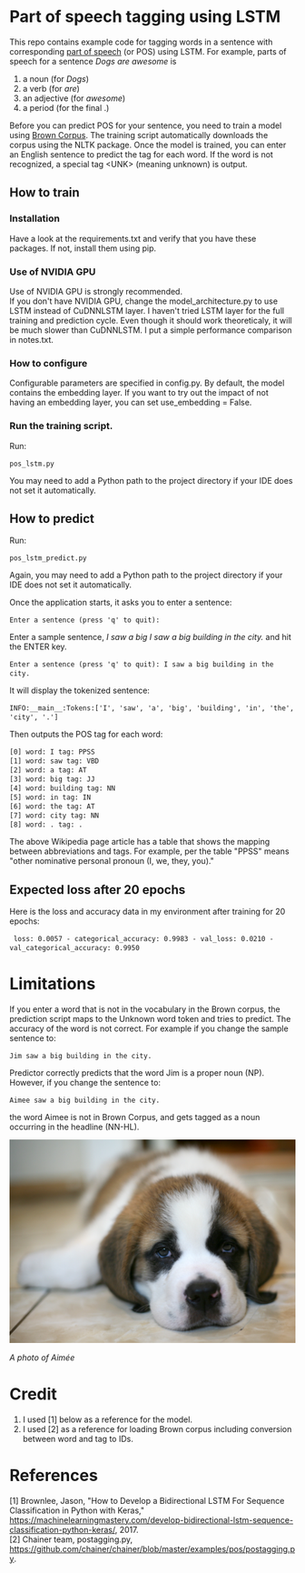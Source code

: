 # Part of speech tagging using LSTM

This repo contains example code for tagging words in a sentence with corresponding [part of speech](https://en.wikipedia.org/wiki/Part_of_speech) (or POS) using LSTM.  For example, parts of speech for a sentence *Dogs are awesome* is 
1. a noun (for *Dogs*)
1. a verb (for *are*) 
1. an adjective (for *awesome*)
1. a period (for the final .)

Before you can predict POS for your sentence, you need to train a model using [Brown Corpus](https://en.wikipedia.org/wiki/Brown_Corpus).  The training script automatically downloads the corpus using the NLTK package.
Once the model is trained, you can enter an English sentence to predict the tag for each word.
If the word is not recognized, a special tag \<UNK\> (meaning unknown) is output.

## How to train
### Installation
Have a look at the requirements.txt and verify that you have these packages.  If not, install them using pip.

### Use of NVIDIA GPU
Use of NVIDIA GPU is strongly recommended.  
If you don't have NVIDIA GPU, change the model_architecture.py to use LSTM instead of CuDNNLSTM layer. 
I haven't tried LSTM layer for the full training and prediction cycle. Even though it should work theoreticaly, it will be much slower than CuDNNLSTM.
I put a simple performance comparison in notes.txt.

### How to configure
Configurable parameters are specified in config.py.
By default, the model contains the embedding layer.  If you want to try out the impact of not having an embedding layer, you can set use_embedding = False.

### Run the training script.
Run:
```console
pos_lstm.py
```

You may need to add a Python path to the project directory if your IDE does not set it automatically.

## How to predict
Run:
```console
pos_lstm_predict.py
```

Again, you may need to add a Python path to the project directory if your IDE does not set it automatically.

Once the application starts, it asks you to enter a sentence:

```console
Enter a sentence (press 'q' to quit):
```

Enter a sample sentence, *I saw a big I saw a big building in the city.* and hit the ENTER key.

```console
Enter a sentence (press 'q' to quit): I saw a big building in the city.
```

It will display the tokenized sentence:
```console
INFO:__main__:Tokens:['I', 'saw', 'a', 'big', 'building', 'in', 'the', 'city', '.']
```

Then outputs the POS tag for each word:
```console
[0] word: I tag: PPSS
[1] word: saw tag: VBD
[2] word: a tag: AT
[3] word: big tag: JJ
[4] word: building tag: NN
[5] word: in tag: IN
[6] word: the tag: AT
[7] word: city tag: NN
[8] word: . tag: .
```

The above Wikipedia page article has a table that shows the mapping between abbreviations and tags. For example, per the table "PPSS" means "other nominative personal pronoun (I, we, they, you)."

## Expected loss after 20 epochs
Here is the loss and accuracy data in my environment after training for 20 epochs:<br>
```console
 loss: 0.0057 - categorical_accuracy: 0.9983 - val_loss: 0.0210 - val_categorical_accuracy: 0.9950
```

# Limitations
If you enter a word that is not in the vocabulary in the Brown corpus, the prediction script maps to the Unknown word token and tries to predict.
The accuracy of the word is not correct.  For example if you change the sample sentence to:
```console
Jim saw a big building in the city.
```
Predictor correctly predicts that the word Jim is a proper noun (NP).  However, if you change the sentence to:
```console
Aimee saw a big building in the city.
```
the word Aimee is not in Brown Corpus, and gets tagged as a noun occurring in the headline (NN-HL).

<img src="assets/images/aimee.jpg" width="600px"/>

*A photo of Aimée*

# Credit
1. I used \[1\] below as a reference for the model.<br>
2. I used \[2\] as a reference for loading Brown corpus including conversion between word and tag to IDs.

# References
\[1\] Brownlee, Jason, "How to Develop a Bidirectional LSTM For Sequence Classification in Python with Keras,"
 https://machinelearningmastery.com/develop-bidirectional-lstm-sequence-classification-python-keras/, 2017.<br>
\[2\] Chainer team, postagging.py, https://github.com/chainer/chainer/blob/master/examples/pos/postagging.py.
